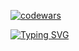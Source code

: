 
[![codewars](https://www.codewars.com/users/mmiksaa/badges/large)](https://www.codewars.com/users/mmiksaa/badges/large) 

[![Typing SVG](https://readme-typing-svg.herokuapp.com?color=?FF073?height=200es=16+Years+Old+Frontend)](https://git.io/typing-svg)
